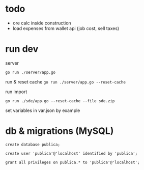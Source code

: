# todo

- ore calc inside construction
- load expenses from wallet api (job cost, sell taxes)

# run dev
server

`go run ./server/app.go`

run & reset cache
`go run ./server/app.go --reset-cache`

run import

`go run ./sde/app.go --reset-cache --file sde.zip`

set variables in var.json by example

# db & migrations (MySQL)

`create database publica;`

`create user 'publica'@'localhost' identified by 'publica';`

`grant all privileges on publica.* to 'publica'@'localhost';`
